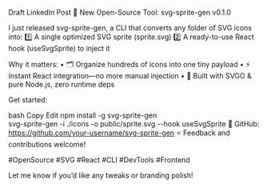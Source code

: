 Draft LinkedIn Post
🌟 New Open-Source Tool: svg-sprite-gen v0.1.0

I just released svg-sprite-gen, a CLI that converts any folder of SVG icons into:
1️⃣ A single optimized SVG sprite (sprite.svg)
2️⃣ A ready-to-use React hook (useSvgSprite) to inject it

Why it matters:
• 🗂️ Organize hundreds of icons into one tiny payload
• ⚡ Instant React integration—no more manual <use> injection
• 🔧 Built with SVGO & pure Node.js, zero runtime deps

Get started:

bash
Copy
Edit
npm install -g svg-sprite-gen  
svg-sprite-gen -i ./icons -o public/sprite.svg --hook useSvgSprite
🔗 GitHub: https://github.com/your-username/svg-sprite-gen
⭐️ Feedback and contributions welcome!

#OpenSource #SVG #React #CLI #DevTools #Frontend

Let me know if you’d like any tweaks or branding polish!
